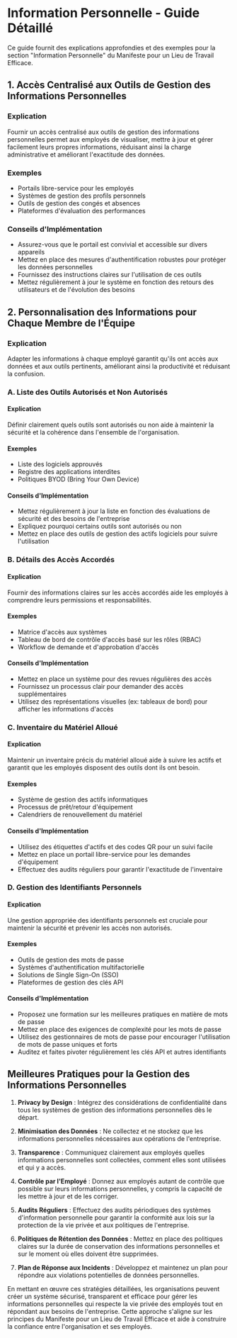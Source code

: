 # Information Personnelle - Guide Détaillé

Ce guide fournit des explications approfondies et des exemples pour la section "Information Personnelle" du Manifeste pour un Lieu de Travail Efficace.

## 1. Accès Centralisé aux Outils de Gestion des Informations Personnelles

### Explication
Fournir un accès centralisé aux outils de gestion des informations personnelles permet aux employés de visualiser, mettre à jour et gérer facilement leurs propres informations, réduisant ainsi la charge administrative et améliorant l'exactitude des données.

### Exemples
- Portails libre-service pour les employés
- Systèmes de gestion des profils personnels
- Outils de gestion des congés et absences
- Plateformes d'évaluation des performances

### Conseils d'Implémentation
- Assurez-vous que le portail est convivial et accessible sur divers appareils
- Mettez en place des mesures d'authentification robustes pour protéger les données personnelles
- Fournissez des instructions claires sur l'utilisation de ces outils
- Mettez régulièrement à jour le système en fonction des retours des utilisateurs et de l'évolution des besoins

## 2. Personnalisation des Informations pour Chaque Membre de l'Équipe

### Explication
Adapter les informations à chaque employé garantit qu'ils ont accès aux données et aux outils pertinents, améliorant ainsi la productivité et réduisant la confusion.

### A. Liste des Outils Autorisés et Non Autorisés

#### Explication
Définir clairement quels outils sont autorisés ou non aide à maintenir la sécurité et la cohérence dans l'ensemble de l'organisation.

#### Exemples
- Liste des logiciels approuvés
- Registre des applications interdites
- Politiques BYOD (Bring Your Own Device)

#### Conseils d'Implémentation
- Mettez régulièrement à jour la liste en fonction des évaluations de sécurité et des besoins de l'entreprise
- Expliquez pourquoi certains outils sont autorisés ou non
- Mettez en place des outils de gestion des actifs logiciels pour suivre l'utilisation

### B. Détails des Accès Accordés

#### Explication
Fournir des informations claires sur les accès accordés aide les employés à comprendre leurs permissions et responsabilités.

#### Exemples
- Matrice d'accès aux systèmes
- Tableau de bord de contrôle d'accès basé sur les rôles (RBAC)
- Workflow de demande et d'approbation d'accès

#### Conseils d'Implémentation
- Mettez en place un système pour des revues régulières des accès
- Fournissez un processus clair pour demander des accès supplémentaires
- Utilisez des représentations visuelles (ex: tableaux de bord) pour afficher les informations d'accès

### C. Inventaire du Matériel Alloué

#### Explication
Maintenir un inventaire précis du matériel alloué aide à suivre les actifs et garantit que les employés disposent des outils dont ils ont besoin.

#### Exemples
- Système de gestion des actifs informatiques
- Processus de prêt/retour d'équipement
- Calendriers de renouvellement du matériel

#### Conseils d'Implémentation
- Utilisez des étiquettes d'actifs et des codes QR pour un suivi facile
- Mettez en place un portail libre-service pour les demandes d'équipement
- Effectuez des audits réguliers pour garantir l'exactitude de l'inventaire

### D. Gestion des Identifiants Personnels

#### Explication
Une gestion appropriée des identifiants personnels est cruciale pour maintenir la sécurité et prévenir les accès non autorisés.

#### Exemples
- Outils de gestion des mots de passe
- Systèmes d'authentification multifactorielle
- Solutions de Single Sign-On (SSO)
- Plateformes de gestion des clés API

#### Conseils d'Implémentation
- Proposez une formation sur les meilleures pratiques en matière de mots de passe
- Mettez en place des exigences de complexité pour les mots de passe
- Utilisez des gestionnaires de mots de passe pour encourager l'utilisation de mots de passe uniques et forts
- Auditez et faites pivoter régulièrement les clés API et autres identifiants

## Meilleures Pratiques pour la Gestion des Informations Personnelles

1. **Privacy by Design** : Intégrez des considérations de confidentialité dans tous les systèmes de gestion des informations personnelles dès le départ.

2. **Minimisation des Données** : Ne collectez et ne stockez que les informations personnelles nécessaires aux opérations de l'entreprise.

3. **Transparence** : Communiquez clairement aux employés quelles informations personnelles sont collectées, comment elles sont utilisées et qui y a accès.

4. **Contrôle par l'Employé** : Donnez aux employés autant de contrôle que possible sur leurs informations personnelles, y compris la capacité de les mettre à jour et de les corriger.

5. **Audits Réguliers** : Effectuez des audits périodiques des systèmes d'information personnelle pour garantir la conformité aux lois sur la protection de la vie privée et aux politiques de l'entreprise.

6. **Politiques de Rétention des Données** : Mettez en place des politiques claires sur la durée de conservation des informations personnelles et sur le moment où elles doivent être supprimées.

7. **Plan de Réponse aux Incidents** : Développez et maintenez un plan pour répondre aux violations potentielles de données personnelles.

En mettant en œuvre ces stratégies détaillées, les organisations peuvent créer un système sécurisé, transparent et efficace pour gérer les informations personnelles qui respecte la vie privée des employés tout en répondant aux besoins de l'entreprise. Cette approche s'aligne sur les principes du Manifeste pour un Lieu de Travail Efficace et aide à construire la confiance entre l'organisation et ses employés.
